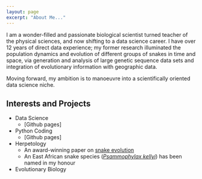 ```yaml
---
layout: page
excerpt: "About Me..."
---
```


I am a wonder-filled and passionate biological scientist turned teacher of the physical sciences, and now shifting to a data science career. I have over 12 years of direct data experience; my former research illuminated the population dynamics and evolution of different groups of snakes in time and space, via generation and analysis of large genetic sequence data sets and integration of evolutionary information with geographic data.

Moving forward, my ambition is to manoeuvre into a scientifically oriented data science niche.


## Interests and Projects

- Data Science
    - [Github pages]
- Python Coding
    - [Github pages]
- Herpetology
    - An award-winning paper on [snake evolution](https://onlinelibrary.wiley.com/doi/full/10.1111/j.1096-0031.2008.00237.x)
    - An East African snake species ([*Psammophylax kellyi*](https://reptile-database.reptarium.cz/species?genus=Psammophylax&species=kellyi)) has been named in my honour
- Evolutionary Biology

